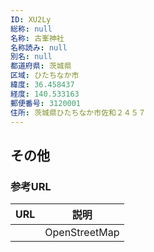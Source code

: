 ```yaml
---
ID: XU2Ly
総称: null
名称: 古峯神社
名称読み: null
別名: null
都道府県: 茨城県
区域: ひたちなか市
緯度: 36.458437
経度: 140.533163
郵便番号: 3120001
住所: 茨城県ひたちなか市佐和２４５７
---
```


## その他

### 参考URL

| URL | 説明          |
| --- | ------------- |
|     | OpenStreetMap |
